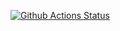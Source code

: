 [![Github Actions Status](https://github.com/NikGor/propaganda-bot/workflows/Python%20CI/badge.svg)](https://github.com/NikGor/propaganda-bot/actions)
